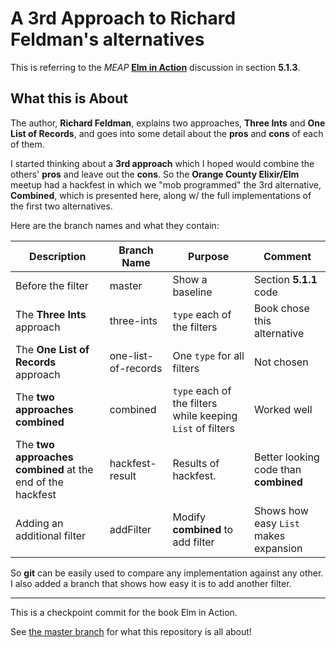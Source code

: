 # A 3rd Approach to Richard Feldman's alternatives

This is referring to the *MEAP* **[Elm in Action](https://www.manning.com/books/elm-in-action)** discussion in section **5.1.3**.

## What this is About

The author, **Richard Feldman**, explains two approaches, **Three Ints** and **One List of Records**,
and goes into some detail about the **pros** and **cons** of each of them.

I started thinking about a **3rd approach** which I hoped would combine the others' **pros** and leave
out the **cons**.  So the **Orange County Elixir/Elm** meetup had a hackfest in which we "mob
programmed" the 3rd alternative, **Combined**, which is presented here, along w/ the full implementations
of the first two alternatives.

Here are the branch names and what they contain:

| **Description** | **Branch Name** | **Purpose** | **Comment** |
|---|---|---|---|
| Before the filter | master | Show a baseline | Section **5.1.1** code |
| The **Three Ints** approach | three-ints | `type` each of the filters | Book chose this alternative |
| The **One List of Records** approach | one-list-of-records | One `type` for all filters | Not chosen |
| The **two approaches combined** | combined | `type` each of the filters while keeping `List` of filters | Worked well |
| The **two approaches combined** at the end of the hackfest | hackfest-result | Results of hackfest. | Better looking code than **combined** |
| Adding an additional filter | addFilter | Modify **combined** to add filter | Shows how easy `List` makes expansion |

So **git** can be easily used to compare any
implementation against any other.  I also added a branch that shows how easy it is to add another filter.

---

This is a checkpoint commit for the book Elm in Action.

See [the master branch](https://github.com/rtfeldman/elm-in-action) for what
this repository is all about!
